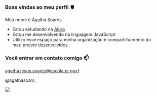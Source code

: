 ### Boas vindas ao meu perfil 🫀

Meu nome é Ágatha Soares

- Estou estudando na [Alura](https://www.alura.com.br)
- Estou me desenvolvendo na linguagem JavaScript
- Utilizo esse espaço para minha organização e compartilhamento do meu projeto desenvolvidos

### Você entrar em contato comigo 📫

agatha.jesus.soares@escola.pr.gov]

@agathasoars_

![](https://media1.tenor.com/m/4uKKrj5fSPAAAAAC/hello-anxiety.gif)
